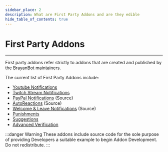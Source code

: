 ```yaml
---
sidebar_place: 2
description: What are First Party Addons and are they edible
hide_table_of_contents: true
---
```


# First Party Addons

---

First party addons refer strictly to addons that are created and published by the BrayanBot maintainers. 

The current list of First Party Addons include:

- [Youtube Notifications](https://coremart.net/resources/youtube-notifications.95/)
- [Twitch Stream Notifications](https://coremart.net/resources/twitch-stream-notifications.91/)
- [PayPal Notifications](https://coremart.net/resources/paypal-notifications.90/)  (Source)
- [AutoReactions](https://coremart.net/resources/autoreactions.79/) (Source)
- [Welcome & Leave Notifications](https://coremart.net/resources/welcome-leave-notifications.73/) (Source)
- [Punishments](https://coremart.net/resources/punishments.89/)
- [Suggestions](https://coremart.net/resources/suggestions.74/)
- [Advanced Verification](https://coremart.net/resources/advanced-verification.104/)

:::danger Warning
These addons include source code for the sole purpose of providing Developers a suitable example to begin Addon Development. Do not redistribute.
:::
